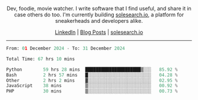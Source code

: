 <p align="center">Dev, foodie, movie watcher. I write software that I find useful, and share it in case others do too. I'm currently building <a href="https://solesearch.io">solesearch.io</a>, a platform for sneakerheads and developers alike.</p>
<p align="center">
  <a href="https://www.linkedin.com/in/peter-rauscher">LinkedIn</a>
  |
  <a href="https://dev.to/peterrauscher">Blog Posts</a>
  |
  <a href="https://solesearch.io">solesearch.io</a>
</p>
<hr/>
<!--START_SECTION:waka-->

```python
From: 01 December 2024 - To: 31 December 2024

Total Time: 67 hrs 10 mins

Python        59 hrs 28 mins  █████████████████████▒░░░   85.92 %
Bash          2 hrs 57 mins   █░░░░░░░░░░░░░░░░░░░░░░░░   04.28 %
Other         2 hrs 2 mins    ▓░░░░░░░░░░░░░░░░░░░░░░░░   02.95 %
JavaScript    38 mins         ▒░░░░░░░░░░░░░░░░░░░░░░░░   00.92 %
PHP           30 mins         ▒░░░░░░░░░░░░░░░░░░░░░░░░   00.73 %
```

<!--END_SECTION:waka-->
